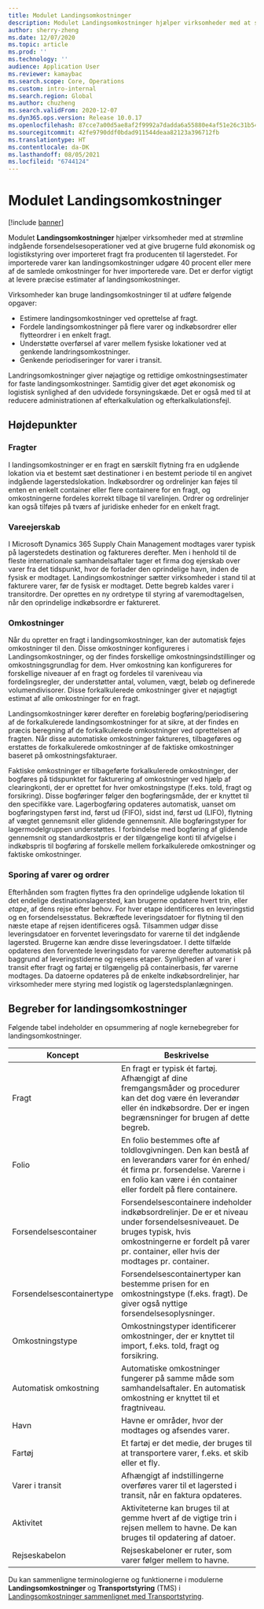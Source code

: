 ```yaml
---
title: Modulet Landingsomkostninger
description: Modulet Landingsomkostninger hjælper virksomheder med at strømline indgående forsendelsesoperationer ved at give brugerne fuld økonomisk og logistikstyring over importeret fragt fra producenten til lagerstedet.
author: sherry-zheng
ms.date: 12/07/2020
ms.topic: article
ms.prod: ''
ms.technology: ''
audience: Application User
ms.reviewer: kamaybac
ms.search.scope: Core, Operations
ms.custom: intro-internal
ms.search.region: Global
ms.author: chuzheng
ms.search.validFrom: 2020-12-07
ms.dyn365.ops.version: Release 10.0.17
ms.openlocfilehash: 87cce7a00d5ae8af2f9992a7dadda6a55880e4af51e26c31b54baf065c34059f
ms.sourcegitcommit: 42fe9790ddf0bdad911544deaa82123a396712fb
ms.translationtype: HT
ms.contentlocale: da-DK
ms.lasthandoff: 08/05/2021
ms.locfileid: "6744124"
---
```

# <a name="landed-cost-module"></a>Modulet Landingsomkostninger

[!include [banner](../../includes/banner.md)]

Modulet **Landingsomkostninger** hjælper virksomheder med at strømline indgående forsendelsesoperationer ved at give brugerne fuld økonomisk og logistikstyring over importeret fragt fra producenten til lagerstedet. For importerede varer kan landingsomkostninger udgøre 40 procent eller mere af de samlede omkostninger for hver importerede vare. Det er derfor vigtigt at levere præcise estimater af landingsomkostninger.

Virksomheder kan bruge landingsomkostninger til at udføre følgende opgaver:

- Estimere landingsomkostninger ved oprettelse af fragt.
- Fordele landingsomkostninger på flere varer og indkøbsordrer eller flytteordrer i en enkelt fragt.
- Understøtte overførsel af varer mellem fysiske lokationer ved at genkende landringsomkostninger.
- Genkende periodiseringer for varer i transit.

Landringsomkostninger giver nøjagtige og rettidige omkostningsestimater for faste landingsomkostninger. Samtidig giver det øget økonomisk og logistisk synlighed af den udvidede forsyningskæde. Det er også med til at reducere administrationen af efterkalkulation og efterkalkulationsfejl.

## <a name="highlights"></a>Højdepunkter

### <a name="voyages"></a>Fragter

I landingsomkostninger er en fragt en særskilt flytning fra en udgående lokation via et bestemt sæt destinationer i en bestemt periode til en angivet indgående lagerstedslokation. Indkøbsordrer og ordrelinjer kan føjes til enten en enkelt container eller flere containere for en fragt, og omkostningerne fordeles korrekt tilbage til varelinjen. Ordrer og ordrelinjer kan også tilføjes på tværs af juridiske enheder for en enkelt fragt.

### <a name="item-ownership"></a>Vareejerskab

I Microsoft Dynamics 365 Supply Chain Management modtages varer typisk på lagerstedets destination og faktureres derefter. Men i henhold til de fleste internationale samhandelsaftaler tager et firma dog ejerskab over varer fra det tidspunkt, hvor de forlader den oprindelige havn, inden de fysisk er modtaget. Landingsomkostninger sætter virksomheder i stand til at fakturere varer, før de fysisk er modtaget. Dette begreb kaldes varer i transitordre. Der oprettes en ny ordretype til styring af varemodtagelsen, når den oprindelige indkøbsordre er faktureret.

### <a name="costs"></a>Omkostninger

Når du opretter en fragt i landingsomkostninger, kan der automatisk føjes omkostninger til den. Disse omkostninger konfigureres i Landingsomkostninger, og der findes forskellige omkostningsindstillinger og omkostningsgrundlag for dem. Hver omkostning kan konfigureres for forskellige niveauer af en fragt og fordeles til vareniveau via fordelingsregler, der understøtter antal, volumen, vægt, beløb og definerede volumendivisorer. Disse forkalkulerede omkostninger giver et nøjagtigt estimat af alle omkostninger for en fragt.

Landingsomkostninger kører derefter en foreløbig bogføring/periodisering af de forkalkulerede landingsomkostninger for at sikre, at der findes en præcis beregning af de forkalkulerede omkostninger ved oprettelsen af fragten. Når disse automatiske omkostninger faktureres, tilbageføres og erstattes de forkalkulerede omkostninger af de faktiske omkostninger baseret på omkostningsfakturaer.

Faktiske omkostninger er tilbageførte forkalkulerede omkostninger, der bogføres på tidspunktet for fakturering af omkostninger ved hjælp af clearingkonti, der er oprettet for hver omkostningstype (f.eks. told, fragt og forsikring). Disse bogføringer følger den bogføringsmåde, der er knyttet til den specifikke vare. Lagerbogføring opdateres automatisk, uanset om bogføringstypen først ind, først ud (FIFO), sidst ind, først ud (LIFO), flytning af vægtet gennemsnit eller glidende gennemsnit. Alle bogføringstyper for lagermodelgruppen understøttes. I forbindelse med bogføring af glidende gennemsnit og standardkostpris er der tilgængelige konti til afvigelse i indkøbspris til bogføring af forskelle mellem forkalkulerede omkostninger og faktiske omkostninger.

### <a name="item-and-order-tracking"></a>Sporing af varer og ordrer

Efterhånden som fragten flyttes fra den oprindelige udgående lokation til det endelige destinationslagersted, kan brugerne opdatere hvert trin, eller *etape*, af dens rejse efter behov. For hver etape identificeres en leveringstid og en forsendelsesstatus. Bekræftede leveringsdatoer for flytning til den næste etape af rejsen identificeres også. Tilsammen udgør disse leveringsdatoer en forventet leveringsdato for varerne til det indgående lagersted. Brugerne kan ændre disse leveringsdatoer. I dette tilfælde opdateres den forventede leveringsdato for varerne derefter automatisk på baggrund af leveringstiderne og rejsens etaper. Synligheden af varer i transit efter fragt og fartøj er tilgængelig på containerbasis, før varerne modtages. Da datoerne opdateres på de enkelte indkøbsordrelinjer, har virksomheder mere styring med logistik og lagerstedsplanlægningen.

## <a name="landed-cost-concepts"></a>Begreber for landingsomkostninger

Følgende tabel indeholder en opsummering af nogle kernebegreber for landingsomkostninger.

| Koncept | Beskrivelse |
|---|---|
| Fragt | En fragt er typisk ét fartøj. Afhængigt af dine fremgangsmåder og procedurer kan det dog være én leverandør eller én indkøbsordre. Der er ingen begrænsninger for brugen af dette begreb. |
| Folio | En folio bestemmes ofte af toldlovgivningen. Den kan bestå af en leverandørs varer for én enhed/ét firma pr. forsendelse. Varerne i en folio kan være i én container eller fordelt på flere containere. |
| Forsendelsescontainer | Forsendelsescontainere indeholder indkøbsordrelinjer. De er et niveau under forsendelsesniveauet. De bruges typisk, hvis omkostningerne er fordelt på varer pr. container, eller hvis der modtages pr. container. |
| Forsendelsescontainertype | Forsendelsescontainertyper kan bestemme prisen for en omkostningstype (f.eks. fragt). De giver også nyttige forsendelsesoplysninger. |
| Omkostningstype | Omkostningstyper identificerer omkostninger, der er knyttet til import, f.eks. told, fragt og forsikring. |
| Automatisk omkostning | Automatiske omkostninger fungerer på samme måde som samhandelsaftaler. En automatisk omkostning er knyttet til et fragtniveau. |
| Havn | Havne er områder, hvor der modtages og afsendes varer. |
| Fartøj | Et fartøj er det medie, der bruges til at transportere varer, f.eks. et skib eller et fly. |
| Varer i transit | Afhængigt af indstillingerne overføres varer til et lagersted i transit, når en faktura opdateres. |
| Aktivitet | Aktiviteterne kan bruges til at gemme hvert af de vigtige trin i rejsen mellem to havne. De kan bruges til opdatering af datoer. |
| Rejseskabelon | Rejseskabeloner er ruter, som varer følger mellem to havne. |

Du kan sammenligne terminologierne og funktionerne i modulerne **Landingsomkostninger** og **Transportstyring** (TMS) i [Landingsomkostninger sammenlignet med Transportstyring](landed-cost-vs-tms.md).
